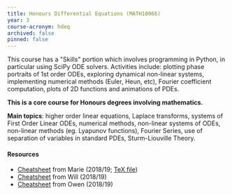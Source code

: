 ```yaml
---
title: Honours Differential Equations (MATH10066)
year: 3
course-acronym: hdeq
archived: false
pinned: false
---
```


This course has a "Skills" portion which involves programming in Python, in particular using SciPy ODE solvers. Activities include: plotting phase portraits of 1st order ODEs, exploring dynamical non-linear systems, implementing numerical methods (Euler, Heun, etc), Fourier coefficient computation, plots of 2D functions and animations of PDEs.

**This is a core course for Honours degrees involving mathematics.**

**Main topics**: higher order linear equations, Laplace transforms, systems of First Order Linear ODEs, numerical methods, non-linear systems of ODEs, non-linear methods (eg. Lyapunov functions), Fourier Series, use of separation of variables in standard PDEs, Sturm-Liouville Theory.

#### Resources

- [Cheatsheet](resources/math3/hdeq/hdeq.pdf) from Marie (2018/19; [TeX file](https://github.com/mariegold/cheatsheets/tree/master/HDEq))
- [Cheatsheet](resources/math3/hdeq/DEs_Formula_Sheet.pdf) from Will (2018/19)
- [Cheatsheet](resources/math3/hdeq/Differential-Equations.pdf) from Owen (2018/19)